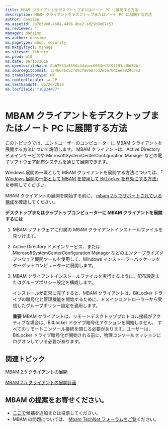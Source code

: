 ```yaml
---
title: MBAM クライアントをデスクトップまたはノート PC に展開する方法
description: MBAM クライアントをデスクトップまたはノート PC に展開する方法
author: dansimp
ms.assetid: 3a7639e0-468e-4496-8be2-ed29b8e07c53
ms.reviewer: ''
manager: dansimp
ms.author: dansimp
ms.pagetype: mdop, security
ms.mktglfcycl: manage
ms.sitesec: library
ms.prod: w10
ms.date: 06/16/2016
ms.openlocfilehash: 6b67533a555da4dabec6654ed3f95f91ad8d37bf
ms.sourcegitcommit: 354664bc527d93f80687cd2eba70d1eea024c7c3
ms.translationtype: MT
ms.contentlocale: ja-JP
ms.lasthandoff: 06/26/2020
ms.locfileid: "10824477"
---
```

# MBAM クライアントをデスクトップまたはノート PC に展開する方法


このトピックでは、エンドユーザーのコンピューターに MBAM クライアントを展開する方法について説明します。 MBAM クライアントは、Active Directory ドメインサービスや MicrosoftSystemCenterConfiguration Manager などの電子ソフトウェア配布システムを通じて展開できます。

Windows 展開の一環として MBAM クライアントを展開する方法については、「 [Windows 展開の一部として MBAM を使用して BitLocker を有効にする方法](how-to-enable-bitlocker-by-using-mbam-as-part-of-a-windows-deploymentmbam-25.md)」を参照してください。

MBAM クライアントの展開を開始する前に、 [mbam 2.5 でサポートされている構成](mbam-25-supported-configurations.md)を確認してください。

**デスクトップまたはラップトップコンピューターに MBAM クライアントを展開するには**

1.  MBAM ソフトウェアに付属の MBAM クライアントインストールファイルを見つけます。

2.  Active Directory ドメインサービス、または MicrosoftSystemCenterConfiguration Manager などのエンタープライズソフトウェア展開ツールを使用して、Windows インストーラーパッケージをターゲットコンピューターに展開します。

3.  MBAM クライアントインストールファイルを実行するように、配布設定またはグループポリシー設定を構成します。

    インストールが正常に完了すると、MBAM クライアントは、BitLocker ドライブの暗号化と管理機能を開始するために、ドメインコントローラーから受信したグループポリシー設定を適用します。

    **重要** MBAM クライアントは、リモートデスクトッププロトコル接続がアクティブな場合は、BitLocker ドライブ暗号化アクションを開始しません。 すべてのリモートコンソール接続を閉じる必要があります。ユーザーは、BitLocker ドライブ暗号化が開始される前に、物理コンソールセッションにログオンしている必要があります。

     


## 関連トピック
[MBAM 2.5 クライアントの展開](deploying-the-mbam-25-client.md)

[MBAM 2.5 クライアントの展開計画](planning-for-mbam-25-client-deployment.md)

 

## MBAM の提案をお寄せください。
- [ここで](http://mbam.uservoice.com/forums/268571-microsoft-bitlocker-administration-and-monitoring)候補を追加または投票してください。 
- MBAM の問題については、 [Mbam TechNet フォーラムをご覧](https://social.technet.microsoft.com/Forums/home?forum=mdopmbam)ください。 





